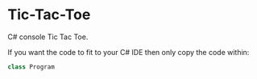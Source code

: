 # Tic-Tac-Toe
C# console Tic Tac Toe.

If you want the code to fit to your C# IDE then only copy the code within:
```cs
class Program
```
